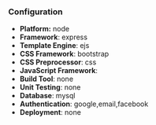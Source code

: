 ### Configuration
- **Platform:** node
- **Framework**: express
- **Template Engine**: ejs
- **CSS Framework**: bootstrap
- **CSS Preprocessor**: css
- **JavaScript Framework**: 
- **Build Tool**: none
- **Unit Testing**: none
- **Database**: mysql
- **Authentication**: google,email,facebook
- **Deployment**: none
